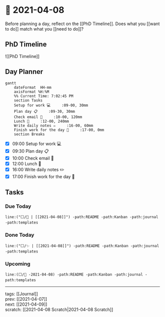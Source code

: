 # 📆 2021-04-08

Before planning a day, reflect on the [[PhD Timeline]]. Does what you [[want to do]] match what you [[need to do]]?

## PhD Timeline

![[PhD Timeline]]

## Day Planner
```mermaid
gantt
    dateFormat  HH-mm
    axisFormat %H:%M
    %% Current Time: 7:02:45 PM
    section Tasks
    Setup for work 💻     :09-00, 30mm
    Plan day 📋     :09-30, 30mm
    Check email 📧     :10-00, 120mm
    Lunch 🍙     :12-00, 240mm
    Write daily notes ✏️     :16-00, 60mm
    Finish work for the day 🎉     :17-00, 0mm
    section Breaks

```

- [x] 09:00 Setup for work 💻
- [x] 09:30 Plan day 📋
- [x] 10:00 Check email 📧
- [x] 12:00 Lunch 🍙
- [x] 16:00 Write daily notes ✏️
- [x] 17:00 Finish work for the day 🎉

## Tasks

### Due Today

```query
line:("⬜/🧨 | [[2021-04-08]]") -path:README -path:Kanban -path:journal -path:templates
```

### Done Today

```query
line:("⬜/✨ | [[2021-04-08]]") -path:README -path:Kanban -path:journal -path:templates
```


### Upcoming

```query
line:(⬜/🧨 -2021-04-08) -path:README -path:Kanban -path:journal -path:templates
```

---

tags: [[Journal]]  
prev: [[2021-04-07]]  
next: [[2021-04-09]]  
scratch: [[2021-04-08 Scratch|2021-04-08 Scratch]]
